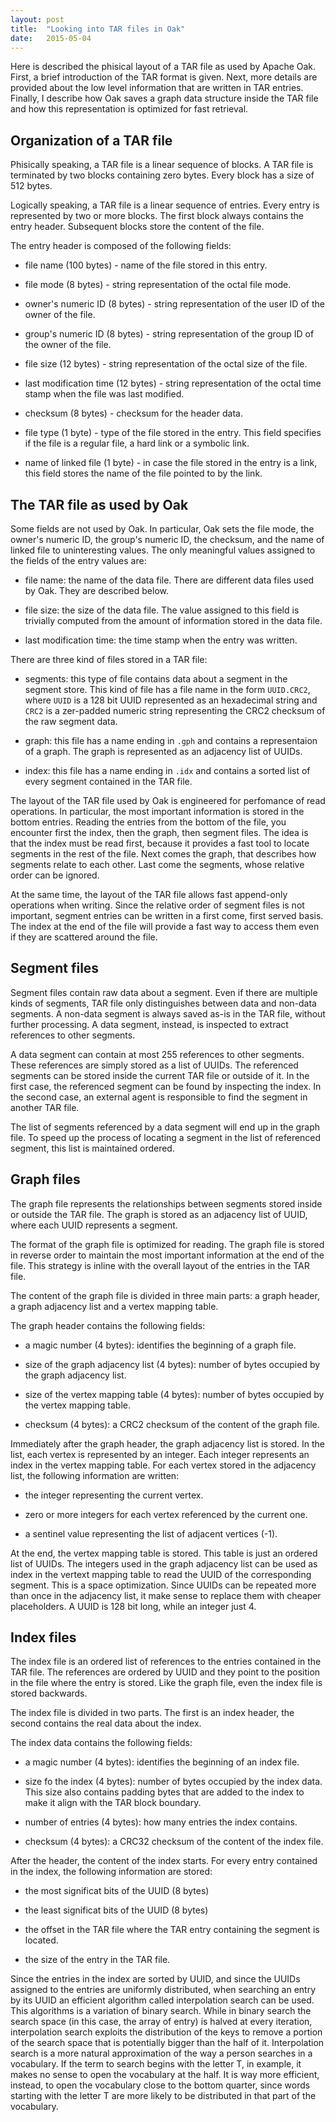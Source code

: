 ```yaml
---
layout: post
title:  "Looking into TAR files in Oak"
date:   2015-05-04
---
```

 
Here is described the phisical layout of a TAR file as used by Apache Oak. First, a brief introduction of the TAR format is given. Next, more details are provided about the low level information that are written in TAR entries. Finally, I describe how Oak saves a graph data structure inside the TAR file and how this representation is optimized for fast retrieval.

## Organization of a TAR file

Phisically speaking, a TAR file is a linear sequence of blocks. A TAR file is terminated by two blocks containing zero bytes. Every block has a size of 512 bytes.

Logically speaking, a TAR file is a linear sequence of entries. Every entry is represented by two or more blocks. The first block always contains the entry header. Subsequent blocks store the content of the file.

The entry header is composed of the following fields:

- file name (100 bytes) - name of the file stored in this entry.

- file mode (8 bytes) - string representation of the octal file mode.

- owner's numeric ID (8 bytes) - string representation of the user ID of the owner of the file.

- group's numeric ID (8 bytes) - string representation of the group ID of the owner of the file.

- file size (12 bytes) - string representation of the octal size of the file.

- last modification time (12 bytes) - string representation of the octal time stamp when the file was last modified. 

- checksum (8 bytes) - checksum for the header data.

- file type (1 byte) - type of the file stored in the entry. This field specifies if the file is a regular file, a hard link or a symbolic link.

- name of linked file (1 byte) - in case the file stored in the entry is a link, this field stores the name of the file pointed to by the link.

## The TAR file as used by Oak

Some fields are not used by Oak. In particular, Oak sets the file mode, the owner's numeric ID, the group's numeric ID, the checksum, and the name of linked file to uninteresting values. The only meaningful values assigned to the fields of the entry values are:

- file name: the name of the data file. There are different data files used by Oak. They are described below.

- file size: the size of the data file. The value assigned to this field is trivially computed from the amount of information stored in the data file.

- last modification time: the time stamp when the entry was written.

There are three kind of files stored in a TAR file:

- segments: this type of file contains data about a segment in the segment store. This kind of file has a file name in the form `UUID.CRC2`, where `UUID` is a 128 bit UUID represented as an hexadecimal string and `CRC2` is a zer-padded numeric string representing the CRC2 checksum of the raw segment data.

- graph: this file has a name ending in `.gph` and contains a representaion of a graph. The graph is represented as an adjacency list of UUIDs.

- index: this file has a name ending in `.idx` and contains a sorted list of every segment contained in the TAR file.

The layout of the TAR file used by Oak is engineered for perfomance of read operations. In particular, the most important information is stored in the bottom entries. Reading the entries from the bottom of the file, you encounter first the index, then the graph, then segment files. The idea is that the index must be read first, because it provides a fast tool to locate segments in the rest of the file. Next comes the graph, that describes how segments relate to each other. Last come the segments, whose relative order can be ignored.

At the same time, the layout of the TAR file allows fast append-only operations when writing. Since the relative order of segment files is not important, segment entries can be written in a first come, first served basis. The index at the end of the file will provide a fast way to access them even if they are scattered around the file.

## Segment files

Segment files contain raw data about a segment. Even if there are multiple kinds of segments, TAR file only distinguishes between data and non-data segments. A non-data segment is always saved as-is in the TAR file, without further processing. A data segment, instead, is inspected to extract references to other segments. 

A data segment can contain at most 255 references to other segments. These references are simply stored as a list of UUIDs. The referenced segments can be stored inside the current TAR file or outside of it. In the first case, the referenced segment can be found by inspecting the index. In the second case, an external agent is responsible to find the segment in another TAR file.

The list of segments referenced by a data segment will end up in the graph file. To speed up the process of locating a segment in the list of referenced segment, this list is maintained ordered.

## Graph files

The graph file represents the relationships between segments stored inside or outside the TAR file. The graph is stored as an adjacency list of UUID, where each UUID represents a segment.

The format of the graph file is optimized for reading. The graph file is stored in reverse order to maintain the most important information at the end of the file. This strategy is inline with the overall layout of the entries in the TAR file.

The content of the graph file is divided in three main parts: a graph header, a graph adjacency list and a vertex mapping table.

The graph header contains the following fields:

- a magic number (4 bytes): identifies the beginning of a graph file.

- size of the graph adjacency list (4 bytes): number of bytes occupied by the graph adjacency list.

- size of the vertex mapping table (4 bytes): number of bytes occupied by the vertex mapping table.

- checksum (4 bytes): a CRC2 checksum of the content of the graph file.

Immediately after the graph header, the graph adjacency list is stored. In the list, each vertex is represented by an integer. Each integer represents an index in the vertex mapping table. For each vertex stored in the adjacency list, the following information are written:

- the integer representing the current vertex.

- zero or more integers for each vertex referenced by the current one.

- a sentinel value representing the list of adjacent vertices (-1).

At the end, the vertex mapping table is stored. This table is just an ordered list of UUIDs. The integers used in the graph adjacency list can be used as index in the vertext mapping table to read the UUID of the corresponding segment. This is a space optimization. Since UUIDs can be repeated more than once in the adjacency list, it make sense to replace them with cheaper placeholders. A UUID is 128 bit long, while an integer just 4.

## Index files

The index file is an ordered list of references to the entries contained in the TAR file. The references are ordered by UUID and they point to the position in the file where the entry is stored. Like the graph file, even the index file is stored backwards.

The index file is divided in two parts. The first is an index header, the second contains the real data about the index.

The index data contains the following fields:

- a magic number (4 bytes): identifies the beginning of an index file.

- size fo the index (4 bytes): number of bytes occupied by the index data. This size also contains padding bytes that are added to the index to make it align with the TAR block boundary.

- number of entries (4 bytes): how many entries the index contains.

- checksum (4 bytes): a CRC32 checksum of the content of the index file.

After the header, the content of the index starts. For every entry contained in the index, the following information are stored:

- the most significat bits of the UUID (8 bytes)

- the least significat bits of the UUID (8 bytes)

- the offset in the TAR file where the TAR entry containing the segment is located.

- the size of the entry in the TAR file.

Since the entries in the index are sorted by UUID, and since the UUIDs assigned to the entries are uniformly distributed, when searching an entry by its UUID an efficient algorithm called interpolation search can be used. This algorithms is a variation of binary search. While in binary search the search space (in this case, the array of entry) is halved at every iteration, interpolation search exploits the distribution of the keys to remove a portion of the search space that is potentially bigger than the half of it. Interpolation search is a more natural approximation of the way a person searches in a vocabulary. If the term to search begins with the letter T, in example, it makes no sense to open the vocabulary at the half. It is way more efficient, instead, to open the vocabulary close to the bottom quarter, since words starting with the letter T are more likely to be distributed in that part of the vocabulary.
